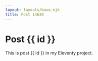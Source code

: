 ```yaml
---
layout: layouts/base.njk
title: Post 14630
---
```


# Post {{ id }}

This is post {{ id }} in my Eleventy project.
